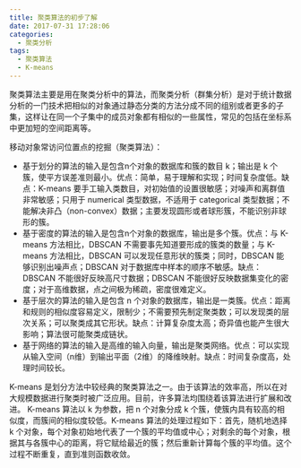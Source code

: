 ```yaml
---
title: 聚类算法的初步了解
date: 2017-07-31 17:28:06
categories:
  - 聚类分析
tags:
  - 聚类算法
  - K-means
---
```


聚类算法主要是用在聚类分析中的算法，而聚类分析（群集分析）是对于统计数据分析的一门技术把相似的对象通过静态分类的方法分成不同的组别或者更多的子集，这样让在同一个子集中的成员对象都有相似的一些属性，常见的包括在坐标系中更加短的空间距离等。

移动对象常访问位置点的挖掘（聚类算法）：
* 基于划分的算法的输入是包含n个对象的数据库和簇的数目 k；输出是 k 个簇，使平方误差准则最小。优点：简单，易于理解和实现；时间复杂度低。缺点：K-means 要手工输入类数目，对初始值的设置很敏感；对噪声和离群值非常敏感；只用于 numerical 类型数据，不适用于 categorical 类型数据；不能解决非凸（non-convex）数据；主要发现圆形或者球形簇，不能识别非球形的簇。
* 基于密度的算法的输入是包含n个对象的数据库，输出是多个簇。优点：与 K-means 方法相比，DBSCAN 不需要事先知道要形成的簇类的数量；与 K-means 方法相比，DBSCAN 可以发现任意形状的簇类；同时，DBSCAN 能够识别出噪声点；DBSCAN 对于数据库中样本的顺序不敏感。缺点：DBSCAN 不能很好反映高尺寸数据；DBSCAN 不能很好反映数据集变化的密度；对于高维数据，点之间极为稀疏，密度很难定义。
* 基于层次的算法的输入是包含 n 个对象的数据库，输出是一类簇。优点：距离和规则的相似度容易定义，限制少；不需要预先制定聚类数；可以发现类的层次关系；可以聚类成其它形状。缺点：计算复杂度太高；奇异值也能产生很大影响；算法很可能聚类成链状。
* 基于网络的算法的输入是高维的输入向量，输出是聚类网络。优点：可以实现从输入空间（n维）到输出平面（2维）的降维映射。缺点：时间复杂度高，处理时间较长。

K-means 是划分方法中较经典的聚类算法之一。由于该算法的效率高，所以在对大规模数据进行聚类时被广泛应用。目前，许多算法均围绕着该算法进行扩展和改进。
K-means 算法以 k 为参数，把 n 个对象分成 k 个簇，使簇内具有较高的相似度，而簇间的相似度较低。K-means 算法的处理过程如下：首先，随机地选择 k 个对象，每个对象初始地代表了一个簇的平均值或中心；对剩余的每个对象，根据其与各簇中心的距离，将它赋给最近的簇；然后重新计算每个簇的平均值。这个过程不断重复，直到准则函数收敛。